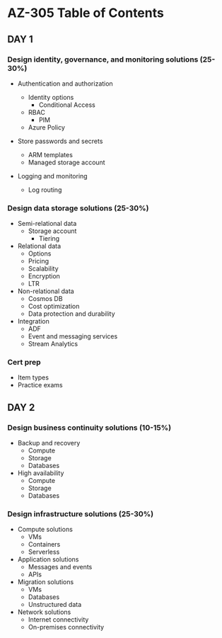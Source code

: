 # AZ-305 Table of Contents

## DAY 1

### Design identity, governance, and monitoring solutions (25-30%)

* Authentication and authorization
  * Identity options
    * Conditional Access
  * RBAC
    * PIM
  * Azure Policy
* Store passwords and secrets
  * ARM templates
  * Managed storage account

* Logging and monitoring
  * Log routing

### Design data storage solutions (25-30%)

* Semi-relational data
  * Storage account
    * Tiering
* Relational data
  * Options
  * Pricing
  * Scalability
  * Encryption
  * LTR
* Non-relational data
  * Cosmos DB
  * Cost optimization
  * Data protection and durability
* Integration
  * ADF
  * Event and messaging services
  * Stream Analytics

### Cert prep

* Item types
* Practice exams










## DAY 2

### Design business continuity solutions (10-15%)

* Backup and recovery
  * Compute
  * Storage
  * Databases
* High availability
  * Compute
  * Storage
  * Databases

### Design infrastructure solutions (25-30%)

* Compute solutions
  * VMs
  * Containers
  * Serverless
* Application solutions
  * Messages and events
  * APIs
* Migration solutions
  * VMs
  * Databases
  * Unstructured data
* Network solutions
  * Internet connectivity
  * On-premises connectivity
